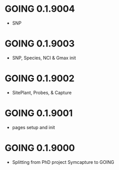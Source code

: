 # GOING 0.1.9004
* SNP

# GOING 0.1.9003
* SNP, Species, NCI & Gmax init

# GOING 0.1.9002
* SitePlant, Probes, & Capture

# GOING 0.1.9001
* pages setup and init

# GOING 0.1.9000 
* Splitting from PhD project Symcapture to GOING

